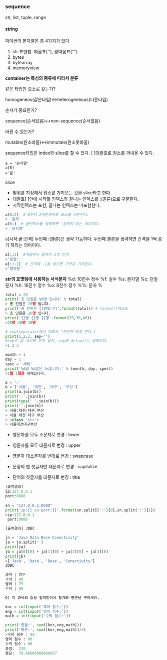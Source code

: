 ### sequence

str, list, tuple, range



#### string

파이썬의 문자열은 총 4가지가 있다

1. str  표현법: 따옴표(''), 쌍따옴표("")
2. bytes
3. bytearray
4. memoryview



**container는 특성의 종류에 따라서 분류**

같은 타입만 요소로 갖는가?

homogeneos(같은타입)<->heterogeneous(다른타입)

순서가 중요한가?

sequence(순서있음)<->non-sequence(순서없음)

바뀐 수 있는가?

mutable(원소바뀜)<->immutale(원소못바꿈)



sequence타입은 index와 slice를 할 수 있다.
[ ]대괄호로 원소를 꺼내올 수 있다.

```
a = '문자열'
a[0]
>'문'
```



slice

- 범위를 지정해서 원소를 가져오는 것을 slice라고 한다.
- 대괄호[ ]안에 시작할 인덱스와 끝나는 인덱스를 :(콜론)으로 구분한다.
- 시작인덱스는 포함, 끝나는 인덱스는 미포함한다.

```python
a[0:2]  # 0부터 2미만까지의 요소를 리턴한다.
> '문자'
a[0:]  # 끝인덱스를 생략하면 '끝까지'라는 의미이다.
> '문자열'
```

a[시작:끝:간격]
두번째 :(콜론)은 생략 가능하다.
두번째 콜론을 생략하면 간격을 1씩 증가 하라는 의미이다.

```python
a[::2]  #처음부터 끝까지 2씩 간격
>'문열'
a[::-1]  # 간격에 -1을 넣으면 거꾸로 가져온다.
>'열자문'
```



**str의 포맷팅에 사용하는 서식문자**
%d: 10진수 정수
%f: 실수
%s: 문자열
%c: 단일 문자
%h: 16진수 정수
%o: 8진수 정수
%%: 문자 %

```python
total = 20
print('총 인원은 %d명 입니다' % total)
> 총 인원은 20명 입니다.
print('총 인원은 {}명입니다'.format(total)) # format()메소드
> 총 인원은 20명 입니다.
print('{}명 {}명 {}명'.format(20,30,40))
>20명 30명 40명
```



```python
# sep(seperator에서 따와서 "구분자"라고 한다.)
print(1,2,3, sep='')
#sep로 값 사이에 문자 넣기, sep의 default는 공백이다.
>1 2 3
```



```python
month = 1
day = 1
spec = '새해'
print('%d월 %d일은 %s입니다.' % (month, day, spec))
>1월 1일은 새해입니다.
```



```python
a = ':'
b = ['서울', '대전', '대구', '부산']
print(a.join(b))
print(' '.join(b))
print(type(' '.join(b)))
print(''.join(b))
> 서울:대전:대구:부산
> 서울 대전 대구 부산
> <class 'str'>
> 서울대전대구부산
```



- 영문자를 모두 소문자로 변경 : lower
- 영문자를 모두 대문자로 변경 : upper

- 영문자 대소문자를 반대로 변경 : swapcase
- 문장의 맨 첫글자만 대문자로 변경 :  capitalize
- 단어의 첫글자를 대문자로 변경 : title

```python
[출력결과]
ip:127.0.0.1
port:8080
    
sn = "127.0.0.1:8080"
print('ip:{} \n port:{}'.format(sn.splitI(':')[0],sn.split(':')[1])
>ip:127.0.0.1 
 port:8080
```

```python
[출력결과] JDBC

jn = 'Java Data Base Conectivity'
ja = jn.split('')
print(ja)
jb = ja[0][0] + ja[1][0] + ja[2][0] + ja[3][0]
print(jb)
>['Java', 'Data', 'Base', 'Conectivity']
JDBC
```

```python
과목 | 점수
국어 | 80
영어 | 75
수학 | 55

Q) 각 과목의 값을 입력받아서 합계와 평균을 구하세요.

kor = int(input('국어 점수:'))
eng = int(input('영어 점수:'))
math = int(input('수학 점수:'))

print('총점:', sum([kor,eng,math]))
print('평균:', sum([kor,eng,math])/3)
>국어 점수 : 90
영어 점수 : 80
수학 점수 : 60
총점:  230
평균:  76.66666666666667
```


